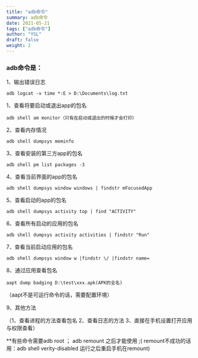 ```yaml
---
title: "adb命令"
summary: adb命令
date: 2021-05-21
tags: ["adb命令"]
author: "YSL"
draft: false
weight: 2
---
```

### adb命令是：
1、输出错误日志
```
adb logcat -v time *:E > D:\Documents\log.txt
```
1、查看将要启动或退出app的包名

```
adb shell am monitor（只有在启动或退出的时候才会打印）
```
2、查看内存情况

```
adb shell dumpsys meminfo
```

3、查看安装的第三方app的包名

```
adb shell pm list packages -3
```
4、查看当前界面的app的包名

```
adb shell dumpsys window windows | findstr mFocusedApp
```
5、查看启动的app的包名

```
adb shell dumpsys activity top | find "ACTIVITY"
```
6、查看所有启动的应用的包名

```
adb shell dumpsys activity activities | findstr "Run"
```
7、查看当前启动应用的包名

```
adb shell dumpsys window w |findstr \/ |findstr name=
```
8、通过应用查看包名

```
aapt dump badging D:\test\xxx.apk(APK的全名)
```
（aapt不是可运行命令的话，需要配置环境）


9、其他方法

（1、查看进程的方法查看包名 2、查看日志的方法 3、直接在手机设置打开应用与权限查看）

**有些命令需要adb root ；  adb remount 之后才能使用 ;( remount不成功的话用：adb shell verity-disabled 运行之后重启手机在remount)